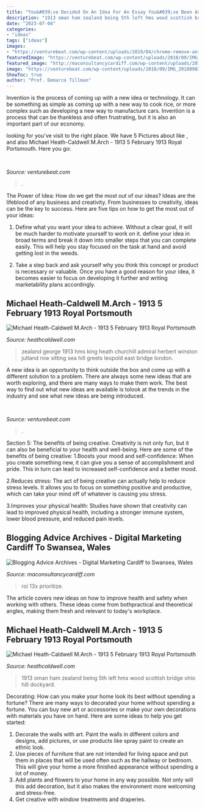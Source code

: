 ```yaml
---
title: "You&#039;ve Decided On An Idea For An Essay You&#039;ve Been Assigned To Write What Should You Do : Michael Heath-caldwell M.arch"
description: "1913 oman ham zealand being 5th left hms wood scottish bridge ohio hill dockyard"
date: "2023-07-04"
categories:
- "ideas"
tags: ["ideas"]
images:
- "https://venturebeat.com/wp-content/uploads/2019/04/chrome-remove-animations.png"
featuredImage: "https://venturebeat.com/wp-content/uploads/2018/09/IMG_20180903_102707-1.jpg?w=757"
featured_image: "http://maconsultancycardiff.com/wp-content/uploads/2019/03/blogging-news-advice.gif"
image: "https://venturebeat.com/wp-content/uploads/2018/09/IMG_20180903_102707-1.jpg?w=757"
ShowToc: true
author: "Prof. Demarco Tillman"
---
```



Invention is the process of coming up with a new idea or technology. It can be something as simple as coming up with a new way to cook rice, or more complex such as developing a new way to manufacture cars. Invention is a process that can be thankless and often frustrating, but it is also an important part of our economy.

	

		
looking for  you've visit to the right place. We have 5 Pictures about  like ,  and also Michael Heath-Caldwell M.Arch - 1913 5 February 1913 Royal Portsmouth. Here you go:
		
    
## 

<img loading=lazy src="https://venturebeat.com/wp-content/uploads/2019/04/chrome-remove-animations.png" onerror="this.onerror=null;this.src='https://tse4.mm.bing.net/th?id=OIP.4qIrJ1QXIHJsW43LAJT-qAAAAA&amp;pid=15.1';" alt="">

_Source: venturebeat.com_

>. 

	

The Power of Idea: How do we get the most out of our ideas?
Ideas are the lifeblood of any business and creativity. From businesses to creativity, ideas can be the key to success. Here are five tips on how to get the most out of your ideas:
1. Define what you want your idea to achieve. Without a clear goal, it will be much harder to motivate yourself to work on it. define your idea in broad terms and break it down into smaller steps that you can complete easily. This will help you stay focused on the task at hand and avoid getting lost in the weeds.

2. Take a step back and ask yourself why you think this concept or product is necessary or valuable. Once you have a good reason for your idea, it becomes easier to focus on developing it further and writing marketability plans accordingly.

    
## Michael Heath-Caldwell M.Arch - 1913 5 February 1913 Royal Portsmouth

<img loading=lazy src="http://heathcaldwell.com/yahoo_site_admin/assets/images/King_George_V_on_HMS_New_Zealand_1911.13325832_std.jpg" onerror="this.onerror=null;this.src='https://tse2.mm.bing.net/th?id=OIP.ue1BQig9O_nSwEEoOhKLzgHaGT&amp;pid=15.1';" alt="Michael Heath-Caldwell M.Arch - 1913 5 February 1913 Royal Portsmouth">

_Source: heathcaldwell.com_

>zealand george 1913 hms king heath churchill admiral herbert winston jutland row sitting sea hill greets leopold east bridge london. 

	

A new idea is an opportunity to think outside the box and come up with a different solution to a problem. There are always some new ideas that are worth exploring, and there are many ways to make them work. The best way to find out what new ideas are available is tolook at the trends in the industry and see what new ideas are being introduced.

    
## 

<img loading=lazy src="https://venturebeat.com/wp-content/uploads/2018/09/IMG_20180903_102707-1.jpg?w=757" onerror="this.onerror=null;this.src='https://tse3.mm.bing.net/th?id=OIP.Dnhhdm2edEw4m6F1HTB_ZgHaF3&amp;pid=15.1';" alt="">

_Source: venturebeat.com_

>. 

	

Section 5: The benefits of being creative.
Creativity is not only fun, but it can also be beneficial to your health and well-being. Here are some of the benefits of being creative:
1.Boosts your mood and self-confidence: When you create something new, it can give you a sense of accomplishment and pride. This in turn can lead to increased self-confidence and a better mood.

2.Reduces stress: The act of being creative can actually help to reduce stress levels. It allows you to focus on something positive and productive, which can take your mind off of whatever is causing you stress.

3.Improves your physical health: Studies have shown that creativity can lead to improved physical health, including a stronger immune system, lower blood pressure, and reduced pain levels.


    
## Blogging Advice Archives - Digital Marketing Cardiff To Swansea, Wales

<img loading=lazy src="http://maconsultancycardiff.com/wp-content/uploads/2019/03/blogging-news-advice.gif" onerror="this.onerror=null;this.src='https://tse1.mm.bing.net/th?id=OIP.SOe_LQJ_NdMDYL4n7iPs3wHaHa&amp;pid=15.1';" alt="Blogging Advice Archives - Digital Marketing Cardiff to Swansea, Wales">

_Source: maconsultancycardiff.com_

>roi 13x prioritize. 

	

The article covers new ideas on how to improve health and safety when working with others. These ideas come from bothpractical and theoretical angles, making them fresh and relevant to today's workplace.

    
## Michael Heath-Caldwell M.Arch - 1913 5 February 1913 Royal Portsmouth

<img loading=lazy src="http://heathcaldwell.com/yahoo_site_admin/assets/images/Barka_Castle_Oman_1913_maybe.11730524_std.jpg" onerror="this.onerror=null;this.src='https://tse2.mm.bing.net/th?id=OIP.UcoOg7BYiRt16lJtAEICCwHaEy&amp;pid=15.1';" alt="Michael Heath-Caldwell M.Arch - 1913 5 February 1913 Royal Portsmouth">

_Source: heathcaldwell.com_

>1913 oman ham zealand being 5th left hms wood scottish bridge ohio hill dockyard. 

	

Decorating: How can you make your home look its best without spending a fortune?
There are many ways to decorated your home without spending a fortune. You can buy new art or accessories or make your own decorations with materials you have on hand. Here are some ideas to help you get started: 
1. Decorate the walls with art. Paint the walls in different colors and designs, add pictures, or use products like spray paint to create an ethnic look. 
2. Use pieces of furniture that are not intended for living space and put them in places that will be used often such as the hallway or bedroom. This will give your home a more finished appearance without spending a lot of money. 
3. Add plants and flowers to your home in any way possible. Not only will this add decoration, but it also makes the environment more welcoming and stress-free. 
4. Get creative with window treatments and draperies.

